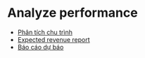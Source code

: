 # Analyze performance

* [Phân tích chu trình](performance/win_loss.md)
* [Expected revenue report](performance/expected_revenue_report.md)
* [Báo cáo dự báo](performance/forecast_report.md)
